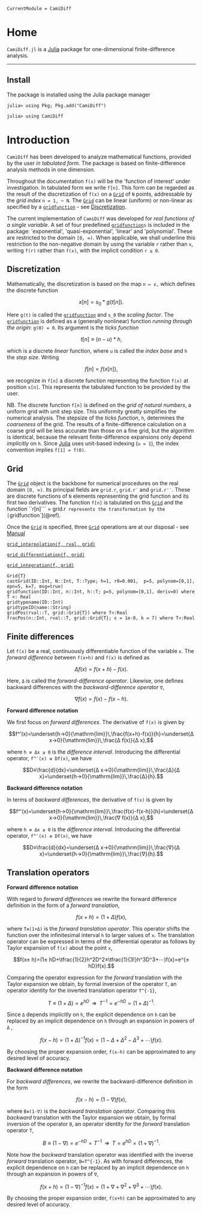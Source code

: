 ```@meta
CurrentModule = CamiDiff
```

# Home

`CamiDiff.jl` is a [Julia](http://julialang.org) package for one-dimensional finite-difference analysis. 

---

## Install

The package is installed using the Julia package manager

```
julia> using Pkg; Pkg.add("CamiDiff")

julia> using CamiDiff
```

# Introduction

`CamiDiff` has been developed to analyze mathematical functions, provided by the user 
*in tabulated form*. The package is based on finite-difference analysis methods in one dimension. 

Throughout the documentation ``f(x)`` will be the 'function of interest' under investigation. In tabulated 
form we write ``f[n]``. This form can be regarded as the result of the discretization of ``f(x)`` 
on a [`Grid`](@ref) of ``N`` points, addressable by the *grid index* ``n = 1, ⋯ N``. The [`Grid`](@ref) 
can be linear (uniform) or non-linear as specified by a [`gridfunction`](@ref) - see [Discretization](@ref).

The current implementation of `CamiDiff` was developed for *real functions of a single variable*. 
A set of four predefined [`gridfunction`](@ref)`s` is included in the package: 'exponential', 
'quasi-exponential', 'linear' and 'polynomial'. These are restricted to the domain ``[0, ∞)``. 
When applicable, we shall underline this restriction to the non-negative domain by using the variable ``r`` 
rather than ``x``, writing ``f(r)`` rather than ``f(x)``, with the implicit condition ``r ≥ 0``.

## Discretization

Mathematically, the discretization is based on the map ``n ↦ x,`` which defines the discrete function

```math
x[n] = s_0 * g(t[n]).
```

Here ``g(t)`` is called the [`gridfunction`](@ref) and ``s_0`` the *scaling factor*. The [`gridfunction`](@ref) 
is defined as a (generally nonlinear) function *running through the origin*: ``g(0) = 0``. Its argument is 
the *ticks function*

```math
t[n] ≡ (n−u) * h,
```

which is a discrete *linear* function, where ``u`` is called the *index base* and ``h`` the *step size*. Writing

```math
f[n] = f(x[n]),
```

we recognize in ``f[n]`` a discrete function representing the function ``f(x)`` at position ``x[n]``. This represents 
the tabulated function to be provided by the user. 

NB. The discrete function ``f[n]`` is defined on the *grid of natural numbers*, a uniform grid with unit step size. 
This uniformity greatly simplifies the numerical analysis. The stepsize of the *ticks function*, ``h``, determines 
the *coarseness* of the grid. The results of a finite-difference calculation on a coarse grid will be less accurate 
than those on a fine grid, but the algorithm is identical, because the relevant finite-difference expansions only 
depend *implicitly* on ``h``. Since [Julia](http://julialang.org) uses unit-based indexing (``u = 1``), the index 
convention implies ``f[1] = f(0)``.  

## Grid

The [`Grid`](@ref) object is the backbone for numerical procedures on the real domain ``[0, ∞)``. Its principal fields 
are `grid.r`, `grid.r′` and `grid.r′′`. These are discrete functions of `N` elements representing the grid function 
and its first two derivatives. The function ``f[n]`` is tabulated on this [`Grid`](@ref) and the function 
``r[n]``` = grid.r` represents the transformation by the [`gridfunction`](@ref). 

Once the [`Grid`](@ref) is specified, three [`Grid`](@ref) operations are at our disposal - see [Manual](@ref)

[`grid_interpolation(f, rval, grid)`](@ref)

[`grid_differentiation(f, grid)`](#ref)

[`grid_integration(f, grid)`](@ref)

```@docs
Grid{T}
castGrid(ID::Int, N::Int, T::Type; h=1, r0=0.001,  p=5, polynom=[0,1], epn=5, k=7, msg=true)
gridfunction(ID::Int, n::Int, h::T; p=5, polynom=[0,1], deriv=0) where T <: Real
gridtypename(ID::Int)
gridtypeID(name::String)
gridPos(rval::T, grid::Grid{T}) where T<:Real
fracPos(n::Int, rval::T, grid::Grid{T}; ϵ = 1e-8, k = 7) where T<:Real
```

## Finite differences

Let ``f(x)`` be a real, continuously differentiable function of the variable ``x``. 
The *forward difference* between ``f(x+h)`` and ``f(x)`` is defined as 

```math
Δ f(x)=f(x+h)-f(x).
```

Here, ``Δ`` is called the *forward-difference operator*. Likewise, one defines backward differences 
with the *backward-difference operator* ``∇``, 

```math
∇ f(x)=f(x)-f(x-h).
```
**Forward difference notation**

We first focus on *forward differences*. The derivative of ``f(x)`` is given by 

```math
f^′(x)=\underset{h→0}{\mathrm{lim}}\,\frac{f(x+h)-f(x)}{h}=\underset{Δ x→0}{\mathrm{lim}}\,\frac{Δ f(x)}{Δ x},
```

where ``h ≡ Δx ≥ 0`` is the *difference interval*. Introducing the differential operator, ``f^′(x) ≡ Df(x)``, we have 

```math
D≡\frac{d}{dx}=\underset{Δ x→0}{\mathrm{lim}}\,\frac{Δ}{Δ x}=\underset{h→0}{\mathrm{lim}}\,\frac{Δ}{h}.
```
**Backward difference notation**

In terms of *backward differences*, the derivative of ``f(x)`` is given by 

```math
f^′(x)=\underset{h→0}{\mathrm{lim}}\,\frac{f(x)-f(x-h)}{h}=\underset{Δ x→0}{\mathrm{lim}}\,\frac{∇ f(x)}{Δ x},
```

where ``h ≡ Δx ≥ 0`` is the *difference interval*. Introducing the differential operator, ``f^′(x) ≡ Df(x)``, we have 

```math
D≡\frac{d}{dx}=\underset{Δ x→0}{\mathrm{lim}}\,\frac{∇}{Δ x}=\underset{h→0}{\mathrm{lim}}\,\frac{∇}{h}.
```

## Translation operators 

**Forward difference notation**

With regard to *forward differences* we rewrite the forward difference definition in the form of a *forward translation*,
```math
f(x+h)=(1+Δ)f(x),
```
where ``T≡(1+Δ)`` is the *forward translation operator*. This operator shifts the function over the infinitesimal interval ``h`` to larger values of ``x``. The translation operator can be expressed in terms of the differential operator as follows by Taylor expansion of ``f(x)`` about the point ``x``, 
```math
f(x± h)=(1± hD+\tfrac{1}{2}h^2D^2±\tfrac{1}{3!}h^3D^3+⋯)f(x)=e^{± hD}f(x).
```
Comparing the operator expression for the *forward* translation with the Taylor expansion we obtain, by formal inversion of the operator ``T``, an operator identity for the inverted translation operator ``T^{-1}``,    
```math
T≡(1+Δ)=e^{hD}\,\,\,⇒\,\,\,T^{-1}=e^{-hD}=(1+Δ)^{-1}.
```
Since ``Δ`` depends implicitly on ``h``, the explicit dependence on ``h`` can be replaced by an implicit dependence on ``h`` through an expansion in powers of ``Δ`` ,
```math
f(x-h)=(1+Δ)^{-1}f(x)=(1-Δ+Δ^{2}-Δ^3+⋯)f(x).
```
By choosing the proper expansion order, ``f(x-h)`` can be approximated to any desired level of accuracy.

**Backward difference notation**

For *backward differences*, we rewrite the backward-difference definition in the form 
```math
f(x-h)=(1-∇)f(x),
```
where ``B≡(1-∇)`` is the *backward translation operator*. Comparing this *backward* translation with the Taylor expansion we obtain, by formal inversion of the operator ``B``, an operator identity for the *forward* translation operator ``T``, 
```math
B≡(1-∇)=e^{-hD}=T^{-1}\,\,\,⇒\,\,\,T=e^{hD}=(1+∇)^{-1}.
```
Note how the *backward* translation operator was identified with the inverse *forward* translation operator, ``B=T^{-1}``. As with forward differences, the explicit dependence on ``h`` can be replaced by an implicit dependence on ``h`` through an expansion in powers of ``∇``, 
```math
f(x+h)=(1-∇)^{-1}f(x)=(1+∇+∇^{2}+∇^3+⋯)f(x).
```
By choosing the proper expansion order, ``f(x+h)`` can be approximated to any desired level of accuracy. 